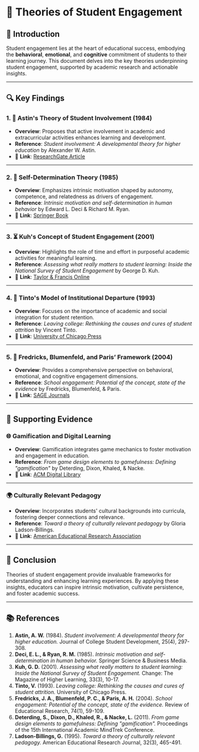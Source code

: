 # 📘 Theories of Student Engagement

## 🌟 Introduction

Student engagement lies at the heart of educational success, embodying the **behavioral**, **emotional**, and **cognitive** commitment of students to their learning journey. This document delves into the key theories underpinning student engagement, supported by academic research and actionable insights.

---

## 🔍 Key Findings

### 1. 📖 Astin's Theory of Student Involvement (1984)

- **Overview**: Proposes that active involvement in academic and extracurricular activities enhances learning and development.
- **Reference**: *Student involvement: A developmental theory for higher education* by Alexander W. Astin.
- 📎 **Link**: [ResearchGate Article](https://www.researchgate.net/publication/232465917)

---

### 2. 🌱 Self-Determination Theory (1985)

- **Overview**: Emphasizes intrinsic motivation shaped by autonomy, competence, and relatedness as drivers of engagement.
- **Reference**: *Intrinsic motivation and self-determination in human behavior* by Edward L. Deci & Richard M. Ryan.
- 📎 **Link**: [Springer Book](https://link.springer.com/book/10.1007/978-1-4899-2271-7)

---

### 3. ⏳ Kuh's Concept of Student Engagement (2001)

- **Overview**: Highlights the role of time and effort in purposeful academic activities for meaningful learning.
- **Reference**: *Assessing what really matters to student learning: Inside the National Survey of Student Engagement* by George D. Kuh.
- 📎 **Link**: [Taylor & Francis Online](https://www.tandfonline.com/)

---

### 4. 🤝 Tinto's Model of Institutional Departure (1993)

- **Overview**: Focuses on the importance of academic and social integration for student retention.
- **Reference**: *Leaving college: Rethinking the causes and cures of student attrition* by Vincent Tinto.
- 📎 **Link**: [University of Chicago Press](https://press.uchicago.edu/)

---

### 5. 🧠 Fredricks, Blumenfeld, and Paris’ Framework (2004)

- **Overview**: Provides a comprehensive perspective on behavioral, emotional, and cognitive engagement dimensions.
- **Reference**: *School engagement: Potential of the concept, state of the evidence* by Fredricks, Blumenfeld, & Paris.
- 📎 **Link**: [SAGE Journals](https://journals.sagepub.com/)

---

## 📌 Supporting Evidence

### 🌐 Gamification and Digital Learning

- **Overview**: Gamification integrates game mechanics to foster motivation and engagement in education.
- **Reference**: *From game design elements to gamefulness: Defining "gamification"* by Deterding, Dixon, Khaled, & Nacke.
- 📎 **Link**: [ACM Digital Library](https://dl.acm.org/)

---

### 🌍 Culturally Relevant Pedagogy

- **Overview**: Incorporates students' cultural backgrounds into curricula, fostering deeper connections and relevance.
- **Reference**: *Toward a theory of culturally relevant pedagogy* by Gloria Ladson-Billings.
- 📎 **Link**: [American Educational Research Association](https://www.aera.net/)

---

## 📝 Conclusion

Theories of student engagement provide invaluable frameworks for understanding and enhancing learning experiences. By applying these insights, educators can inspire intrinsic motivation, cultivate persistence, and foster academic success.

---

## 📚 References

1. **Astin, A. W.** (1984). *Student involvement: A developmental theory for higher education.* Journal of College Student Development, 25(4), 297-308.
2. **Deci, E. L., & Ryan, R. M.** (1985). *Intrinsic motivation and self-determination in human behavior.* Springer Science & Business Media.
3. **Kuh, G. D.** (2001). *Assessing what really matters to student learning: Inside the National Survey of Student Engagement.* Change: The Magazine of Higher Learning, 33(3), 10-17.
4. **Tinto, V.** (1993). *Leaving college: Rethinking the causes and cures of student attrition.* University of Chicago Press.
5. **Fredricks, J. A., Blumenfeld, P. C., & Paris, A. H.** (2004). *School engagement: Potential of the concept, state of the evidence.* Review of Educational Research, 74(1), 59-109.
6. **Deterding, S., Dixon, D., Khaled, R., & Nacke, L.** (2011). *From game design elements to gamefulness: Defining "gamification".* Proceedings of the 15th International Academic MindTrek Conference.
7. **Ladson-Billings, G.** (1995). *Toward a theory of culturally relevant pedagogy.* American Educational Research Journal, 32(3), 465-491.
